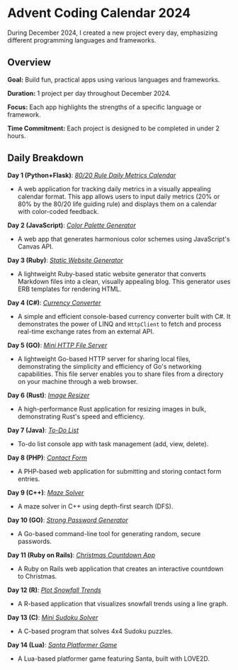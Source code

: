 # **Advent Coding Calendar 2024**

During December 2024, I created a new project every day, emphasizing different programming languages and frameworks.

## **Overview**

**Goal:** Build fun, practical apps using various languages and frameworks.

**Duration:** 1 project per day throughout December 2024.

**Focus:** Each app highlights the strengths of a specific language or framework.

**Time Commitment:** Each project is designed to be completed in under 2 hours.

## **Daily Breakdown**

**Day 1 (Python+Flask)**: [*80/20 Rule Daily Metrics Calendar*](https://github.com/rusuraluca/advent-2024/tree/main/day1)

- A web application for tracking daily metrics in a visually appealing calendar format. This app allows users to input daily metrics (20% or 80% by the 80/20 life guiding rule) and displays them on a calendar with color-coded feedback.

**Day 2 (JavaScript)**: [*Color Palette Generator*](https://github.com/rusuraluca/advent-2024/tree/main/day2)

- A web app that generates harmonious color schemes using JavaScript's Canvas API.

**Day 3 (Ruby)**: [*Static Website Generator*](https://github.com/rusuraluca/advent-2024/tree/main/day3)

- A lightweight Ruby-based static website generator that converts Markdown files into a clean, visually appealing blog. This generator uses ERB templates for rendering HTML.

**Day 4 (C#)**: [*Currency Converter*](https://github.com/rusuraluca/advent-2024/tree/main/day4)

- A simple and efficient console-based currency converter built with C#. It demonstrates the power of LINQ and `HttpClient` to fetch and process real-time exchange rates from an external API.

**Day 5 (GO)**: [*Mini HTTP File Server*](https://github.com/rusuraluca/advent-2024/tree/main/day5)

- A lightweight Go-based HTTP server for sharing local files, demonstrating the simplicity and efficiency of Go's networking capabilities. This file server enables you to share files from a directory on your machine through a web browser.

**Day 6 (Rust)**: [*Image Resizer*](https://github.com/rusuraluca/advent-2024/tree/main/day6)

- A high-performance Rust application for resizing images in bulk, demonstrating Rust's speed and efficiency.

**Day 7 (Java)**: [*To-Do List*](https://github.com/rusuraluca/advent-2024/tree/main/day7)

- To-do list console app with task management (add, view, delete).

**Day 8 (PHP)**: [*Contact Form*](https://github.com/rusuraluca/advent-2024/tree/main/day8)

- A PHP-based web application for submitting and storing contact form entries.

**Day 9 (C++)**: [*Maze Solver*](https://github.com/rusuraluca/advent-2024/tree/main/day9)

- A maze solver in C++ using depth-first search (DFS).

**Day 10 (GO)**: [*Strong Password Generator*](https://github.com/rusuraluca/advent-2024/tree/main/day10)

- A Go-based command-line tool for generating random, secure passwords.

**Day 11 (Ruby on Rails)**: [*Christmas Countdown App*](https://github.com/rusuraluca/advent-2024/tree/main/day11)

- A Ruby on Rails web application that creates an interactive countdown to Christmas.

**Day 12 (R)**: [*Plot Snowfall Trends*](https://github.com/rusuraluca/advent-2024/tree/main/day12)

- A R-based application that visualizes snowfall trends using a line graph.

**Day 13 (C)**: [*Mini Sudoku Solver*](https://github.com/rusuraluca/advent-2024/tree/main/day13)

- A C-based program that solves 4x4 Sudoku puzzles.

**Day 14 (Lua)**: [*Santa Platformer Game*](https://github.com/rusuraluca/advent-2024/tree/main/day14)

- A Lua-based platformer game featuring Santa, built with LOVE2D.